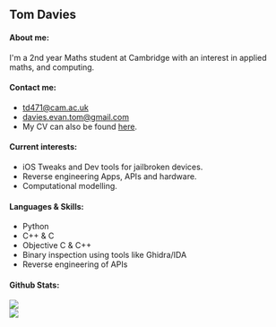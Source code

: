 <h2>Tom Davies</h2>
<h4>About me:</h4>

I'm a 2nd year Maths student at Cambridge with an interest in applied maths, and computing.

<h4>Contact me:</h4>

- <a href="mailto:td471@cam.ac.uk">td471@cam.ac.uk</a>
- <a href="mailto:davies.evan.tom@gmail.com">davies.evan.tom@gmail.com</a>
- My CV can also be found <a href="https://tomdvies.github.io/tomdaviescv2023.pdf">here</a>.

<h4>Current interests:</h4>

- iOS Tweaks and Dev tools for jailbroken devices.
- Reverse engineering Apps, APIs and hardware.
- Computational modelling.

<h4>Languages & Skills:</h4>

- Python
- C++ & C
- Objective C & C++
- Binary inspection using tools like Ghidra/IDA
- Reverse engineering of APIs

#### Github Stats:
![](https://github-readme-stats.vercel.app/api?username=tomdvies&theme=dark&hide_border=false&include_all_commits=false&count_private=true) <br>
![](https://github-readme-stats.vercel.app/api/top-langs/?username=tomdvies&theme=dark&hide_border=false&include_all_commits=true&count_private=true&layout=compact)
